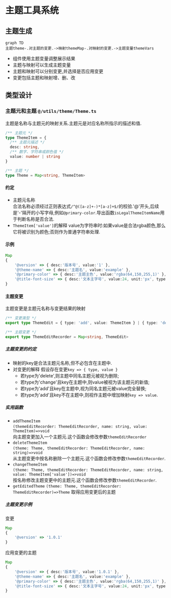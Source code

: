 # 主题工具系统
## 主题生成
```mermaid
graph TD
主题theme-.对主题的变更.->映射themeMap-.对映射的变更.->主题变量themeVars
```
* 组件使用主题变量调整展示结果
* 主题与映射可以生成主题变量
* 主题和映射可以分别变更,并选择是否应用变更
* 变更包括主题和映射增、删、改
## 类型设计
### 主题元和主题 `@/utils/theme/Theme.ts`  
主题是名称与主题元的映射关系.主题元是对应名称所指示的描述和值.  
```ts
/** 主题元 */
type ThemeItem = {
  /** 主题元描述 */
  desc: string,
  /** 数字、字符串或颜色值 */
  value: number | string
}

/** 主题 */
type Theme = Map<string, ThemeItem>
```
#### 约定
* 主题元名称  
  合法名称必须经过正则表达式`/^@([a-z]+-)*[a-z]+$/`的校验.'@'开头,后续是'-'隔开的小写字母,例如`@primary-color`.导出函数`isLegalThemeItemName`用于判断名称是否合法.
* `ThemeItem['value']`的解释
  value为字符串时:如果value是合法rgba颜色,那么它将被识别为颜色;否则作为普通字符串处理.
#### 示例
```ts
Map
{
    '@version' => { desc:'版本号', value:'1' },
    '@theme-name' => { desc:'主题名', value:'example' },
    '@primary-color' => { desc:'主题主色', value:'rgba(64,150,255,1)' },
    '@title-font-size' => { desc:'文本主字号', value:24, unit:'px', type:'integer'}
}
```
#### 主题变更
主题变更是主题元名称与变更结果的映射
```ts
/** 变更类型 */
export type ThemeEdit = { type: 'add', value: ThemeItem } | { type: 'delete' } | { type: 'change', value: ThemeItem['value'] }

/** 主题变更 */
export type ThemeEditRecorder = Map<string, ThemeEdit>
```
##### 主题变更的约定
* 映射的key是合法主题元名称,但不必包含在主题中.
* 对变更的解释
  假设存在变更`key => { type, value }`
  - 若type为'delete',则主题中同名主题元被视为删除;
  - 若type为'change'且key在主题中,则value被视为该主题元的新值;
  - 若type为'add'且key在主题中,视为同名主题元被value完全替换;
  - 若type为'add'且key不在主题中,则视作主题中增加映射`key => value`.
##### 实用函数
* `addThemeItem`  
  `(themeEditRecorder: ThemeEditRecorder, name: string, value: ThemeItem)=>void`  
  向主题变更加入一个主题元.这个函数会修改参数`themeEditRecorder`
* `deleteThemeItem`  
  `(theme: Theme, themeEditRecorder: ThemeEditRecorder, name: string)=>void`  
  从主题变更中按名称删除一个主题元.这个函数会修改参数`themeEditRecorder`.
* `changeThemeItem`  
  `(theme: Theme, themeEditRecorder: ThemeEditRecorder, name: string, value: ThemeItem['value'])=>void`  
  按名称修改主题变更中的主题元.这个函数会修改参数`themeEditRecorder`.
* `getEditedTheme`
  `(theme: Theme, themeEditRecorder: ThemeEditRecorder)=>Theme`
  取得应用变更后的主题
##### 主题变更示例
变更
```ts
Map
{
    '@version' => '1.0.1'
}
```
应用变更的主题
```ts
Map
{
    '@version' => { desc:'版本号', value:'1.0.1' },
    '@theme-name' => { desc:'主题名', value:'example' },
    '@primary-color' => { desc:'主题主色', value:'rgba(64,150,255,1)' },
    '@title-font-size' => { desc:'文本主字号', value:24, unit:'px', type:'integer'}
}
```
